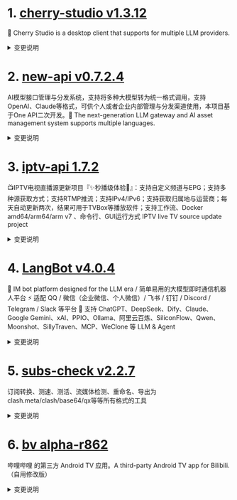 
# 1. [cherry-studio v1.3.12](https://github.com/CherryHQ/cherry-studio/releases/tag/v1.3.12)  
🍒 Cherry Studio is a desktop client that supports for multiple LLM providers.
<details>
<summary>变更说明</summary>

## What's Changed
* fix: floating-sidebar header sticky  
* chore: add dependabot  
* fix: improve multi-select functionality in Messages and SelectionBox  
* feat: add disable MCP server functionality and update translations  
* fix: handle optional usage properties in AnthropicProvider  
* fix: ensure args are an array in AddMcpServerModal and MCPService com…  
* fix: update dimensions handling in KnowledgeBaseParams  
* fix: MessageMenubar copy uses latest content  
* refactor(CodeTool): use hook for codeblock tools rather than context  
* fix：修复DMXAPI文字生成画bug  
* feat: enhance citation handling in message export functionality  
* fix: enhance ExportService to support nested bold and italic formatting  
* fix: enhance web search recognization in AI providers  
* fix: escape special characters in search pattern for improved filtering  
* feat: throttle updateTranslationBlock dispatch for improved performance  
* Fix Chinese input issue in AddProviderPopup  
* chore: remove postinstall script from package.json  
* feat: improve header styling in CustomCollapse component  
* fix: return value from appUpdater.checkForUpdates in IPC handler  
* fix: update popup content to improve user interaction in MessageGroup  
* fix: 修复Nutstore设置中的自动同步状态和错误消息内容  
* chore: update electron configuration and add debug script  
* Feat: Supports sorting of textarea function buttons by dragging  

## New Contributors
*  made their first contribution in 

**Full Changelog**:   

</details>

# 2. [new-api v0.7.2.4](https://github.com/QuantumNous/new-api/releases/tag/v0.7.2.4)  
AI模型接口管理与分发系统，支持将多种大模型转为统一格式调用，支持OpenAI、Claude等格式，可供个人或者企业内部管理与分发渠道使用，本项目基于One API二次开发。🍥 The next-generation LLM gateway and AI asset management system supports multiple languages.
<details>
<summary>变更说明</summary>

**Full Changelog**:   

</details>

# 3. [iptv-api 1.7.2](https://github.com/Guovin/iptv-api/releases/tag/1.7.2)  
📺IPTV电视直播源更新项目『✨秒播级体验🚀』：支持自定义频道与EPG；支持多种源获取方式；支持RTMP推流；支持IPv4/IPv6；支持获取归属地与运营商；每天自动更新两次，结果可用于TVBox等播放软件；支持工作流、Docker amd64/arm64/arm v7 、命令行、GUI运行方式 IPTV live TV source update project
<details>
<summary>变更说明</summary>

### 2025/5/26

### 🚀 新功能 ###

---

- 新增支持设置`定时更新间隔`，`命令行` `GUI` `Docker`均可实现定时间隔更新，可通过配置`update_interval`设置执行更新任务时间的间隔，默认`12小时`，不作用于工作流，工作流依旧每日`6点与18点`执行更新

### 🌟 优化 ###

---

- 更新频道别名数据，欢迎提供更多别名，参见：💖 

### 🐛 修复 ###

---

- 修复公网推流`APP_HOST`配置应用（）
- 修复部分场景下未开启测速获取结果未保存问题（）
- 修复频道缓存结果`解冻`失败
- 修复部分设备无法打开`GUI`界面

### 🗑️ 移除 ###

---

- 移除Docker`UPDATE_CRON`环境变量，请使用`config/config.ini`文件中`update_interval`参数控制更新时间间隔

<details>
  <summary>English</summary>

### 🚀 New Features ###

---

- Added support for setting `scheduled update interval`. Both `CLI`, `GUI`, and `Docker` now support scheduled interval
  updates. You can set the interval for executing update tasks via the `update_interval` configuration. The default is
  `12 hours`. This does not apply to workflows, which still update daily at
  `6:00 and 18:00`.

### 🌟 Optimization ###

---

- Updated channel alias data. Contributions for more aliases are welcome. See:
  💖 

### 🐛 Bug Fixes ###

---

- Fixed the application of the public streaming APP_HOST configuration 
- Fixed the issue where results were not saved when speed test was not enabled in some scenarios 
- Fixed failure to "unfreeze" channel cache results
- Fixed some devices unable to open the `GUI` interface

### 🗑️ Removal ###

---

- Removed Docker `UPDATE_CRON` environment variable. Please use the `update_interval` parameter in the
  `config/config.ini` file to control the update interval.

</details>  

</details>

# 4. [LangBot v4.0.4](https://github.com/RockChinQ/LangBot/releases/tag/v4.0.4)  
🤩 IM bot platform designed for the LLM era / 简单易用的大模型即时通信机器人平台 ⚡️ 适配 QQ / 微信（企业微信、个人微信）/ 飞书 / 钉钉 / Discord / Telegram / Slack 等平台 🧩 支持 ChatGPT、DeepSeek、Dify、Claude、Google Gemini、xAI、PPIO、Ollama、阿里云百炼、SiliconFlow、Qwen、Moonshot、SillyTraven、MCP、WeClone 等 LLM & Agent
<details>
<summary>变更说明</summary>

## What's Changed
* fix: lru bug in t2i   
* Bugfix  
* feat: event log of bots  

## New Contributors
*  made their first contribution in 

**Full Changelog**:   

</details>

# 5. [subs-check v2.2.7](https://github.com/beck-8/subs-check/releases/tag/v2.2.7)  
订阅转换、测速、测活、流媒体检测、重命名、导出为clash.meta/clash/base64/qx等等所有格式的工具
<details>
<summary>变更说明</summary>

## Changelog
* f199e54724ae9942e825336a896b59d6745c2c66 fix: fix authMiddleware error
* 4e968af73f4130c11445ac571b4313c67f0f2769 op: update config.example.yaml
* fcfc49a761856df166a999776f98b6bb8ccc99c6 update sub-store to 2.19.54

  

</details>

# 6. [bv alpha-r862](https://github.com/ldm0206/bv/releases/tag/alpha-r862)  
哔哩哔哩 的第三方 Android TV 应用。A third-party Android TV app for Bilibili. （自用修改版）
<details>
<summary>变更说明</summary>

- Merge branch 'develop' of  into develop (a19daf7)
- 修复部分 h.265 视频无法播放 (a96a220)  

</details>

